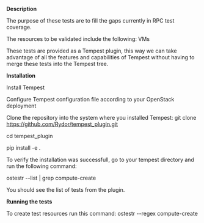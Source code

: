 **Description**

The purpose of these tests are to fill the gaps currently in RPC test coverage.

The resources to be validated include the following:
VMs

These tests are provided as a Tempest plugin, this way we can take advantage of all the features and capabilities of Tempest without having to merge these tests into the Tempest tree.


**Installation**

Install Tempest

Configure Tempest configuration file according to your OpenStack deployment

Clone the repository into the system where you installed Tempest: git clone https://github.com/Rydor/tempest_plugin.git

cd tempest_plugin

pip install -e .

To verify the installation was successfull, go to your tempest directory and run the following command:

ostestr --list | grep compute-create

You should see the list of tests from the plugin.


**Running the tests**

To create test resources run this command:
ostestr --regex compute-create
